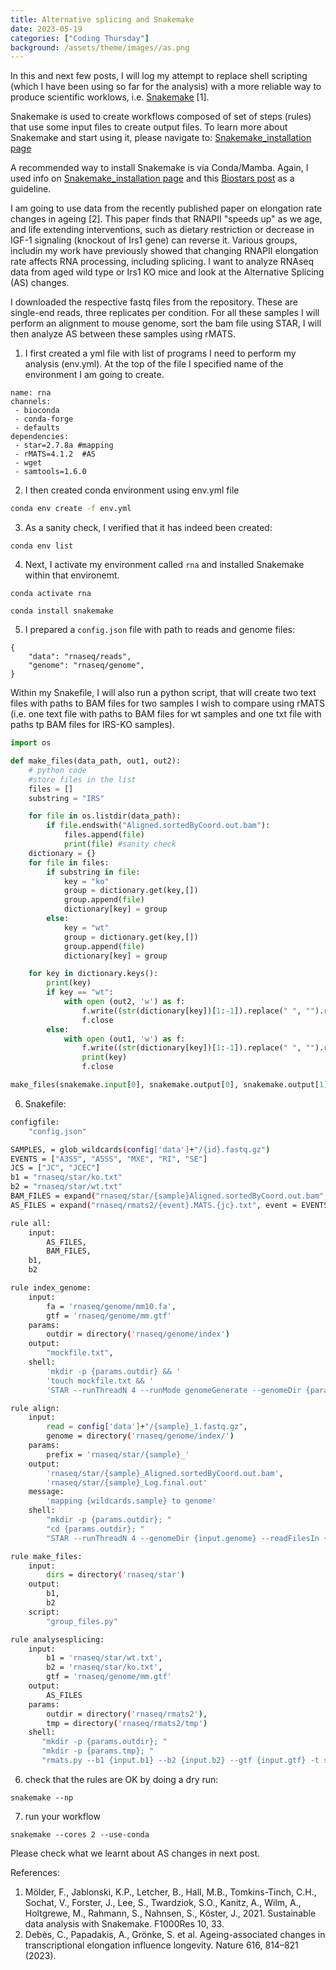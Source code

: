 ```yaml
---
title: Alternative splicing and Snakemake
date: 2023-05-19
categories: ["Coding Thursday"]
background: /assets/theme/images//as.png
---
```

In this and next few posts, I will log my attempt to replace shell scripting (which I have been using so far for the analysis) with a more 
reliable way to produce scientific worklows, i.e. [Snakemake](https://snakemake.readthedocs.io/en/stable/) [1].

Snakemake is used to create workflows composed of set of steps (rules) that use some input files to create output files. To learn more about Snakemake and start using it, please navigate to: [Snakemake_installation page](https://snakemake.readthedocs.io/en/stable/getting_started/installation.html)

A recommended way to install Snakemake is via Conda/Mamba. Again, I used info on [Snakemake_installation page](https://snakemake.readthedocs.io/en/stable/getting_started/installation.html) and this [Biostars post](https://www.biostars.org/p/335903/) as a guideline.

I am going to use data from the recently published paper on elongation rate changes in ageing [2]. This paper finds that RNAPII "speeds up" as we age, and life extending interventions, such as dietary restriction or decrease in IGF-1 signaling (knockout of Irs1 gene) can reverse it. Various groups, includin my work have previously showed that changing RNAPII elongation rate affects RNA processing, including splicing. I want to analyze RNAseq data from aged wild type or Irs1 KO mice and look at the Alternative Splicing (AS) changes. 

I downloaded the respective fastq files from the repository. These are single-end reads, three replicates per condition. For all these samples I will perform an alignment to mouse genome, sort the bam file using STAR, I will then analyze AS between these samples using rMATS.

1. I first created a yml file with list of programs I need to perform my analysis (env.yml). At the top of the file I specified name of the environment I am going to create.  

```
name: rna
channels:
 - bioconda
 - conda-forge
 - defaults
dependencies:
 - star=2.7.8a #mapping
 - rMATS=4.1.2  #AS
 - wget
 - samtools=1.6.0
 ```
 2. I then created conda environment using env.yml file

```bash
conda env create -f env.yml
```
3. As a sanity check, I verified that it has indeed been created: 

```
conda env list
```

4. Next, I activate my environment called `rna` and installed Snakemake within that environemt. 

```
conda activate rna
```
```
conda install snakemake
```
5. I prepared a `config.json` file with path to reads and genome files:

```
{
    "data": "rnaseq/reads",
    "genome": "rnaseq/genome",
}
```
Within my Snakefile, I will also run a python script, that will create two text files with paths to BAM files for two samples I wish to compare using rMATS (i.e. one text file with paths to BAM files for wt samples and one txt file with paths tp BAM files for IRS-KO samples). 

```python
import os

def make_files(data_path, out1, out2):
    # python code
	#store files in the list
    files = []
    substring = "IRS"

    for file in os.listdir(data_path):
        if file.endswith("Aligned.sortedByCoord.out.bam"):
            files.append(file)
            print(file) #sanity check
    dictionary = {}  
    for file in files:
        if substring in file:  
            key = "ko"
            group = dictionary.get(key,[])
            group.append(file)  
            dictionary[key] = group
        else:
            key = "wt"
            group = dictionary.get(key,[])
            group.append(file)  
            dictionary[key] = group

    for key in dictionary.keys():
        print(key)
        if key == "wt":
            with open (out2, 'w') as f:
                f.write((str(dictionary[key])[1:-1]).replace(" ", "").replace("'","")) #slice brackets
                f.close
        else:
            with open (out1, 'w') as f:
                f.write((str(dictionary[key])[1:-1]).replace(" ", "").replace("'","")) #slice brackets
                print(key)
                f.close

make_files(snakemake.input[0], snakemake.output[0], snakemake.output[1])
```

6. Snakefile:

```bash
configfile:
    "config.json"

SAMPLES, = glob_wildcards(config['data']+"/{id}.fastq.gz")
EVENTS = ["A3SS", "A5SS", "MXE", "RI", "SE"]
JCS = ["JC", "JCEC"]
b1 = "rnaseq/star/ko.txt"
b2 = "rnaseq/star/wt.txt"
BAM_FILES = expand("rnaseq/star/{sample}Aligned.sortedByCoord.out.bam", sample = SAMPLES)
AS_FILES = expand("rnaseq/rmats2/{event}.MATS.{jc}.txt", event = EVENTS, jc = JCS)

rule all:
    input:
        AS_FILES,
        BAM_FILES,
	b1,
	b2

rule index_genome:
    input:
        fa = 'rnaseq/genome/mm10.fa',
        gtf = 'rnaseq/genome/mm.gtf'
    params:
        outdir = directory('rnaseq/genome/index')
    output:
        "mockfile.txt",
    shell:
        'mkdir -p {params.outdir} && '
        'touch mockfile.txt && '
        'STAR --runThreadN 4 --runMode genomeGenerate --genomeDir {params.outdir} --genomeFastaFiles {input.fa} --sjdbGTFfile {input.gtf} --sjdbOverhang 99'  #reads 100bp

rule align:
    input:
        read = config['data']+"/{sample}_1.fastq.gz", 
        genome = directory('rnaseq/genome/index/')
    params:
        prefix = 'rnaseq/star/{sample}_'
    output:
        'rnaseq/star/{sample}_Aligned.sortedByCoord.out.bam',
        'rnaseq/star/{sample}_Log.final.out'
    message:
        'mapping {wildcards.sample} to genome'
    shell:
        "mkdir -p {params.outdir}; "
        "cd {params.outdir}; "
        "STAR --runThreadN 4 --genomeDir {input.genome} --readFilesIn {input.read} --readFilesCommand gunzip -c --outFileNamePrefix {params.prefix} --outSAMtype BAM SortedByCoordinate --outSAMattributes Standard --alignEndsType EndToEnd"

rule make_files:
    input:
        dirs = directory('rnaseq/star')
    output:
        b1,
        b2
    script:
        "group_files.py"

rule analysesplicing:
    input:
        b1 = 'rnaseq/star/wt.txt',
        b2 = 'rnaseq/star/ko.txt',
        gtf = 'rnaseq/genome/mm.gtf'
    output:
        AS_FILES
    params:
        outdir = directory('rnaseq/rmats2'),
        tmp = directory('rnaseq/rmats2/tmp')
    shell:
       "mkdir -p {params.outdir}; "
       "mkdir -p {params.tmp}; "
       "rmats.py --b1 {input.b1} --b2 {input.b2} --gtf {input.gtf} -t single --variable-read-length --readLength 100 --libType fr-firststrand --od {params.outdir} --tmp {params.tmp}"
```
6. check that the rules are OK by doing a dry run:

```
snakemake --np
```
7. run your workflow

```
snakemake --cores 2 --use-conda
```

Please check what we learnt about AS changes in next post. 

References:
1. Mölder, F., Jablonski, K.P., Letcher, B., Hall, M.B., Tomkins-Tinch, C.H., Sochat, V., Forster, J., Lee, S., Twardziok, S.O., Kanitz, A., Wilm, A., Holtgrewe, M., Rahmann, S., Nahnsen, S., Köster, J., 2021. Sustainable data analysis with Snakemake. F1000Res 10, 33.
2. Debès, C., Papadakis, A., Grönke, S. et al. Ageing-associated changes in transcriptional elongation influence longevity. Nature 616, 814–821 (2023).
